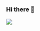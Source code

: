 ### Hi there 👋
<img src="https://img.shields.io/badge/JAVA-007396?style=for-the-badge&logo=java&logoColor=white">

<!--
**devyoseph/devyoseph** is a ✨ _special_ ✨ repository because its `README.md` (this file) appears on your GitHub profile.

Here are some ideas to get you started:

- 🔭 I’m currently working on ...
- 🌱 I’m currently learning java and python.
- 👯 I’m looking to collaborate on ...
- 🤔 I’m looking for help with ssafy.
- 💬 Ask me about ...
- 📫 How to reach me: ...
- 😄 Pronouns: ...
- ⚡ Fun fact: ...
-->
